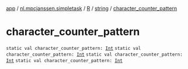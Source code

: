 [app](../../../index.md) / [nl.mpcjanssen.simpletask](../../index.md) / [R](../index.md) / [string](index.md) / [character_counter_pattern](.)

# character_counter_pattern

`static val character_counter_pattern: `[`Int`](https://kotlinlang.org/api/latest/jvm/stdlib/kotlin/-int/index.html)
`static val character_counter_pattern: `[`Int`](https://kotlinlang.org/api/latest/jvm/stdlib/kotlin/-int/index.html)
`static val character_counter_pattern: `[`Int`](https://kotlinlang.org/api/latest/jvm/stdlib/kotlin/-int/index.html)
`static val character_counter_pattern: `[`Int`](https://kotlinlang.org/api/latest/jvm/stdlib/kotlin/-int/index.html)